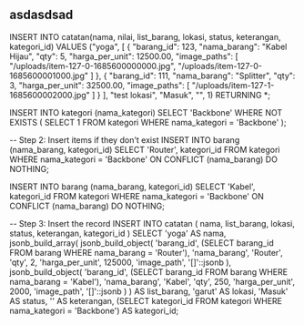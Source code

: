 ## asdasdsad

INSERT INTO catatan(nama, nilai, list_barang, lokasi, status, keterangan, kategori_id) VALUES ("yoga", [
  {
    "barang_id": 123,
    "nama_barang": "Kabel Hijau",
    "qty": 5,
    "harga_per_unit": 12500.00,
    "image_paths": [
      "/uploads/item-127-0-1685600000000.jpg",
      "/uploads/item-127-0-1685600001000.jpg"
    ]
  },
  {
    "barang_id": 111,
    "nama_barang": "Splitter",
    "qty": 3,
    "harga_per_unit": 32500.00,
    "image_paths": [
      "/uploads/item-127-1-1685600002000.jpg"
    ]
  }
], "test lokasi", "Masuk", "", 1) RETURNING *;



<!--  -->

INSERT INTO kategori (nama_kategori)
SELECT 'Backbone'
WHERE NOT EXISTS (
    SELECT 1 FROM kategori WHERE nama_kategori = 'Backbone'
);

-- Step 2: Insert items if they don't exist
INSERT INTO barang (nama_barang, kategori_id)
SELECT 'Router', kategori_id
FROM kategori WHERE nama_kategori = 'Backbone'
ON CONFLICT (nama_barang) DO NOTHING;

INSERT INTO barang (nama_barang, kategori_id)
SELECT 'Kabel', kategori_id
FROM kategori WHERE nama_kategori = 'Backbone'
ON CONFLICT (nama_barang) DO NOTHING;

-- Step 3: Insert the record
INSERT INTO catatan (
    nama, 
    list_barang, 
    lokasi, 
    status, 
    keterangan, 
    kategori_id
)
SELECT 
    'yoga' AS nama,
    jsonb_build_array(
        jsonb_build_object(
            'barang_id', (SELECT barang_id FROM barang WHERE nama_barang = 'Router'),
            'nama_barang', 'Router',
            'qty', 2,
            'harga_per_unit', 125000, 
            'image_path', '[]'::jsonb
        ),
        jsonb_build_object(
            'barang_id', (SELECT barang_id FROM barang WHERE nama_barang = 'Kabel'),
            'nama_barang', 'Kabel',
            'qty', 250,
            'harga_per_unit', 2000, 
            'image_path', '[]'::jsonb
        )
    ) AS list_barang,
    'garut' AS lokasi,
    'Masuk' AS status,
    '' AS keterangan,
    (SELECT kategori_id FROM kategori WHERE nama_kategori = 'Backbone') AS kategori_id;